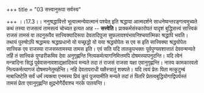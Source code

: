 +++
title = "03 सत्त्वानुरूपा सर्वस्य"

+++
।।17.3।। ननुश्रद्धावित्तो भूत्वात्मन्येवात्मानं पश्येत् इति श्रद्धाया
आत्मदर्शने साधनेष्वन्तरङ्गत्वमुच्यते कथं तस्या राजसत्वं तामसत्वं चोच्यत
इत्यत आह -- **सत्त्वेति।** प्राक्कर्मसंस्कारोपतं यादृशं बुद्धिसत्त्वं
सात्त्विकं राजसं तामसं वा तदनुरूपैव सात्त्विक्यादिरूपा देवतादिपूजा
सुफलावश्यंभावनिश्चयात्मिका श्रद्धापि भवति। तथायं पुरुषोऽपि श्रद्धामयः
श्रद्धाप्रधानो यो यच्छ्रद्धो यो यया श्रद्धयोपेतः स एव स इति सात्त्विक्या
श्रद्धयोपेतः सात्त्विक एव राजस्या राजसस्तामस्या तामस इति। एवं सति यदि
तातकूपभक्तः पूर्वपुण्यवशात्तातं देववन्मन्यते तर्हि तं सात्त्विकं
पुण्डरीकमिव देवा अनुगृह्णन्ति नित्यकर्मत्यागनिमित्तमपि दोषमस्यापनुदन्ति।
यदि त्वेनं मन्त्रादिना सिद्धं पूर्ववासनावशाद्यक्षादिरूपं मन्यते तदा तं
राजसं राजसा यक्षा एवानुगृह्णन्ति। नास्य कामकारवतो नित्यकर्मत्यागजं
दोषमपनेतुमर्हन्ति। नहि देवतापराधी यक्षैस्त्रातुं शक्यते। यदि त्वयं
प्रेतः पिता मत्कुटुम्बं माबाधिष्टेति सर्वं धर्मं त्यक्त्वा एनमस्य प्रियं
कूपं पूजयामीति मन्यते तदां तं पितरि प्रेतत्वबुद्धियोगाद्विपर्यस्तं तामसं
प्रेता एवानुगृह्णन्ति क्षुद्रभोगैर्देवाश्च नरके पातयन्ति।

